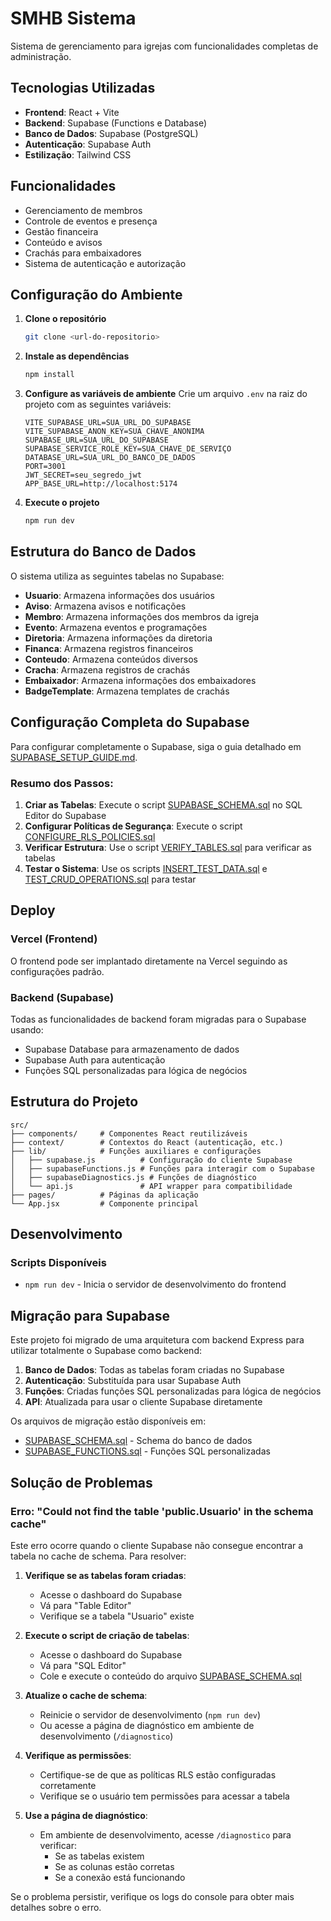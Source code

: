 # SMHB Sistema

Sistema de gerenciamento para igrejas com funcionalidades completas de administração.

## Tecnologias Utilizadas

- **Frontend**: React + Vite
- **Backend**: Supabase (Functions e Database)
- **Banco de Dados**: Supabase (PostgreSQL)
- **Autenticação**: Supabase Auth
- **Estilização**: Tailwind CSS

## Funcionalidades

- Gerenciamento de membros
- Controle de eventos e presença
- Gestão financeira
- Conteúdo e avisos
- Crachás para embaixadores
- Sistema de autenticação e autorização

## Configuração do Ambiente

1. **Clone o repositório**
   ```bash
   git clone <url-do-repositorio>
   ```

2. **Instale as dependências**
   ```bash
   npm install
   ```

3. **Configure as variáveis de ambiente**
   Crie um arquivo `.env` na raiz do projeto com as seguintes variáveis:
   ```env
   VITE_SUPABASE_URL=SUA_URL_DO_SUPABASE
   VITE_SUPABASE_ANON_KEY=SUA_CHAVE_ANONIMA
   SUPABASE_URL=SUA_URL_DO_SUPABASE
   SUPABASE_SERVICE_ROLE_KEY=SUA_CHAVE_DE_SERVIÇO
   DATABASE_URL=SUA_URL_DO_BANCO_DE_DADOS
   PORT=3001
   JWT_SECRET=seu_segredo_jwt
   APP_BASE_URL=http://localhost:5174
   ```

4. **Execute o projeto**
   ```bash
   npm run dev
   ```

## Estrutura do Banco de Dados

O sistema utiliza as seguintes tabelas no Supabase:

- **Usuario**: Armazena informações dos usuários
- **Aviso**: Armazena avisos e notificações
- **Membro**: Armazena informações dos membros da igreja
- **Evento**: Armazena eventos e programações
- **Diretoria**: Armazena informações da diretoria
- **Financa**: Armazena registros financeiros
- **Conteudo**: Armazena conteúdos diversos
- **Cracha**: Armazena registros de crachás
- **Embaixador**: Armazena informações dos embaixadores
- **BadgeTemplate**: Armazena templates de crachás

## Configuração Completa do Supabase

Para configurar completamente o Supabase, siga o guia detalhado em [SUPABASE_SETUP_GUIDE.md](file:///c:/Users/sergi/Downloads/smhb-sistema-main/smhb-sistema-main/SUPABASE_SETUP_GUIDE.md).

### Resumo dos Passos:

1. **Criar as Tabelas**: Execute o script [SUPABASE_SCHEMA.sql](file:///c:/Users/sergi/Downloads/smhb-sistema-main/smhb-sistema-main/SUPABASE_SCHEMA.sql) no SQL Editor do Supabase
2. **Configurar Políticas de Segurança**: Execute o script [CONFIGURE_RLS_POLICIES.sql](file:///c:/Users/sergi/Downloads/smhb-sistema-main/smhb-sistema-main/CONFIGURE_RLS_POLICIES.sql)
3. **Verificar Estrutura**: Use o script [VERIFY_TABLES.sql](file:///c:/Users/sergi/Downloads/smhb-sistema-main/smhb-sistema-main/VERIFY_TABLES.sql) para verificar as tabelas
4. **Testar o Sistema**: Use os scripts [INSERT_TEST_DATA.sql](file:///c:/Users/sergi/Downloads/smhb-sistema-main/smhb-sistema-main/INSERT_TEST_DATA.sql) e [TEST_CRUD_OPERATIONS.sql](file:///c:/Users/sergi/Downloads/smhb-sistema-main/smhb-sistema-main/TEST_CRUD_OPERATIONS.sql) para testar

## Deploy

### Vercel (Frontend)
O frontend pode ser implantado diretamente na Vercel seguindo as configurações padrão.

### Backend (Supabase)
Todas as funcionalidades de backend foram migradas para o Supabase usando:
- Supabase Database para armazenamento de dados
- Supabase Auth para autenticação
- Funções SQL personalizadas para lógica de negócios

## Estrutura do Projeto

```
src/
├── components/     # Componentes React reutilizáveis
├── context/        # Contextos do React (autenticação, etc.)
├── lib/            # Funções auxiliares e configurações
│   ├── supabase.js          # Configuração do cliente Supabase
│   ├── supabaseFunctions.js # Funções para interagir com o Supabase
│   ├── supabaseDiagnostics.js # Funções de diagnóstico
│   └── api.js               # API wrapper para compatibilidade
├── pages/          # Páginas da aplicação
└── App.jsx         # Componente principal
```

## Desenvolvimento

### Scripts Disponíveis

- `npm run dev` - Inicia o servidor de desenvolvimento do frontend

## Migração para Supabase

Este projeto foi migrado de uma arquitetura com backend Express para utilizar totalmente o Supabase como backend:

1. **Banco de Dados**: Todas as tabelas foram criadas no Supabase
2. **Autenticação**: Substituída para usar Supabase Auth
3. **Funções**: Criadas funções SQL personalizadas para lógica de negócios
4. **API**: Atualizada para usar o cliente Supabase diretamente

Os arquivos de migração estão disponíveis em:
- [SUPABASE_SCHEMA.sql](file:///c:/Users/sergi/Downloads/smhb-sistema-main/smhb-sistema-main/SUPABASE_SCHEMA.sql) - Schema do banco de dados
- [SUPABASE_FUNCTIONS.sql](file:///c:/Users/sergi/Downloads/smhb-sistema-main/smhb-sistema-main/SUPABASE_FUNCTIONS.sql) - Funções SQL personalizadas

## Solução de Problemas

### Erro: "Could not find the table 'public.Usuario' in the schema cache"

Este erro ocorre quando o cliente Supabase não consegue encontrar a tabela no cache de schema. Para resolver:

1. **Verifique se as tabelas foram criadas**:
   - Acesse o dashboard do Supabase
   - Vá para "Table Editor"
   - Verifique se a tabela "Usuario" existe

2. **Execute o script de criação de tabelas**:
   - Acesse o dashboard do Supabase
   - Vá para "SQL Editor"
   - Cole e execute o conteúdo do arquivo [SUPABASE_SCHEMA.sql](file:///c:/Users/sergi/Downloads/smhb-sistema-main/smhb-sistema-main/SUPABASE_SCHEMA.sql)

3. **Atualize o cache de schema**:
   - Reinicie o servidor de desenvolvimento (`npm run dev`)
   - Ou acesse a página de diagnóstico em ambiente de desenvolvimento (`/diagnostico`)

4. **Verifique as permissões**:
   - Certifique-se de que as políticas RLS estão configuradas corretamente
   - Verifique se o usuário tem permissões para acessar a tabela

5. **Use a página de diagnóstico**:
   - Em ambiente de desenvolvimento, acesse `/diagnostico` para verificar:
     - Se as tabelas existem
     - Se as colunas estão corretas
     - Se a conexão está funcionando

Se o problema persistir, verifique os logs do console para obter mais detalhes sobre o erro.